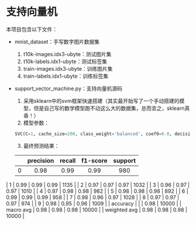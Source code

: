 # 支持向量机
本项目包含以下文件：
+ mnist_dataset：手写数字图片数据集
    1. t10k-images.idx3-ubyte：测试图片集
    2. t10k-labels.idx1-ubyte：测试标签集
    3. train-images.idx3-ubyte：训练图片集
    4. train-labels.idx1-ubyte：训练标签集
    
+ support_vector_machine.py：支持向量机源码
    1. 采用sklearn中的svm框架快速搭建（其实最开始写了一个手动搭建的模型，但是自己写的数学模型跑不动这么大的数据集，总而言之，sklearn真香！）
    2. 模型参数：
    ``` python
    SVC(C=1, cache_size=200, class_weight='balanced', coef0=0.0, decision_function_shape='ovr', degree=3, gamma=0.005, kernel='rbf', max_iter=-1, probability=False, random_state=None, shrinking=True, tol=0.001, verbose=False)
    ```
    3. 最终预测结果：
    
    |              | precision | recall | f1-score | support |
    | :----------: | :-------: | :----: | :------: | :-----: |
    |      0       |   0.98    |  0.99  |   0.99   |   980   |
|      1       |   0.99    |  0.99  |   0.99   |  1135   |
    |      2       |   0.97    |  0.97  |   0.97   |  1032   |
    |      3       |   0.96    |  0.97  |   0.97   |  1010   |
    |      4       |   0.97    |  0.98  |   0.98   |   982   |
    |      5       |   0.98    |  0.98  |   0.98   |   892   |
    |      6       |   0.99    |  0.99  |   0.99   |   958   |
    |      7       |   0.98    |  0.96  |   0.97   |  1028   |
    |      8       |   0.97    |  0.97  |   0.97   |   974   |
    |      9       |   0.98    |  0.95  |   0.96   |  1009   |
    |   accuracy   |           |        |   0.98   |  10000  |
    |  macro avg   |   0.98    |  0.98  |   0.98   |  10000  |
| weighted avg |   0.98    |  0.98  |   0.98   |  10000  |
    
   